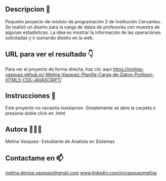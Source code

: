 ## Descripcion 👯
Pequeño proyecto de módulo de programación 2 de Institución Cervantes. Se realizó un diseño para la carga de datos de profesores con muestra de algunas estadisticas. La idea es mostrar la información de las operaciones solicitadas y ir sumando diseño en la web.

## URL para ver el resultado 👇
Para ver el proyecto de forma directa, haz clic aqui  https://melina-vasquez.github.io/-Melina-Vasquez-Planilla-Carga-de-Datos-Profesor-HTML5-CSS-JAVASCRIPT/ 

## Instrucciones 📝
Este proyecto no necesita instalacion. Simplemente se abre la carpeta o presiona doble click en .html

## Autora 👨🏻‍💻
Melina Vasquez- Estudiante de Analista en Sistemas

## Contactame en 📫
melina.denise.vasquez@gmail.com
www.linkedin.com/in/vasquezmelina

